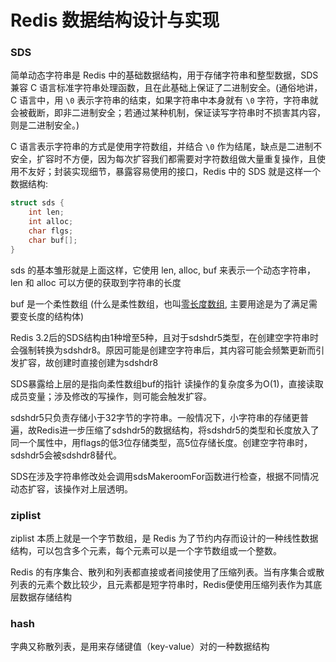 # Redis 数据结构设计与实现

### SDS

简单动态字符串是 Redis 中的基础数据结构，用于存储字符串和整型数据，SDS 兼容 C 语言标准字符串处理函数，且在此基础上保证了二进制安全。\(通俗地讲，C 语言中，用 `\0` 表示字符串的结束，如果字符串中本身就有 `\0` 字符，字符串就会被截断，即非二进制安全；若通过某种机制，保证读写字符串时不损害其内容，则是二进制安全。\)

C 语言表示字符串的方式是使用字符数组，并结合 `\0` 作为结尾，缺点是二进制不安全，扩容时不方便，因为每次扩容我们都需要对字符数组做大量重复操作，且使用不友好；封装实现细节，暴露容易使用的接口，Redis 中的 SDS 就是这样一个数据结构:

```c
struct sds {
    int len;
    int alloc;
    char flgs;
    char buf[];
}
```

sds 的基本雏形就是上面这样，它使用 len, alloc, buf 来表示一个动态字符串，len 和 alloc 可以方便的获取到字符串的长度

buf 是一个柔性数组 \(什么是柔性数组，也叫[零长度数组](https://blog.csdn.net/gatieme/article/details/64131322), 主要用途是为了满足需要变长度的结构体\)

Redis 3.2后的SDS结构由1种增至5种，且对于sdshdr5类型，在创建空字符串时会强制转换为sdshdr8。原因可能是创建空字符串后，其内容可能会频繁更新而引发扩容，故创建时直接创建为sdshdr8

SDS暴露给上层的是指向柔性数组buf的指针 读操作的复杂度多为O\(1\)，直接读取成员变量；涉及修改的写操作，则可能会触发扩容。

sdshdr5只负责存储小于32字节的字符串。一般情况下，小字符串的存储更普遍，故Redis进一步压缩了sdshdr5的数据结构，将sdshdr5的类型和长度放入了同一个属性中，用flags的低3位存储类型，高5位存储长度。创建空字符串时，sdshdr5会被sdshdr8替代。

SDS在涉及字符串修改处会调用sdsMakeroomFor函数进行检查，根据不同情况动态扩容，该操作对上层透明。

### ziplist

ziplist 本质上就是一个字节数组，是 Redis 为了节约内存而设计的一种线性数据结构，可以包含多个元素，每个元素可以是一个字节数组或一个整数。

Redis 的有序集合、散列和列表都直接或者间接使用了压缩列表。当有序集合或散列表的元素个数比较少，且元素都是短字符串时，Redis便使用压缩列表作为其底层数据存储结构

### hash

字典又称散列表，是用来存储键值（key-value）对的一种数据结构

